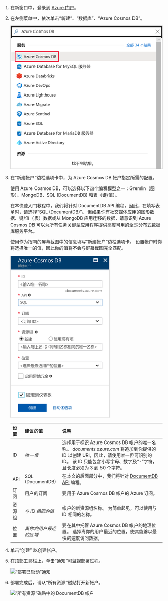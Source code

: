 1. 在新窗口中，登录到 [Azure 门户](https://portal.azure.com/)。
2. 在左侧菜单中，依次单击“新建”、“数据库”、“Azure Cosmos DB”。
   
   ![Azure 门户的屏幕截图，突出显示“更多服务”和“Azure Cosmos DB”](./media/cosmos-db-create-dbaccount/create-nosql-db-databases-json-tutorial-1.png)

3. 在“新建帐户”边栏选项卡中，为 Azure Cosmos DB 帐户指定所需的配置。 

    使用 Azure Cosmos DB，可以选择以下四个编程模型之一：Gremlin（图形）、MongoDB、SQL (DocumentDB) 和表（键/值）。 
    
    在本快速入门教程中，我们将针对 DocumentDB API 编程，因此，在填写表单时，请选择“SQL (DocumentDB)”。 但如果你有社交媒体应用的图形数据、键/值（表）数据或从 MongoDB 应用迁移的数据，请意识到 Azure Cosmos DB 可以为所有任务关键型应用程序提供高度可用的全球分布式数据库服务平台。

    使用作为指南的屏幕截图中的信息填写“新建帐户”边栏选项卡。 设置帐户时你将选择唯一的值，因此你的值将不会与屏幕截图完全匹配。 
 
    ![“新 Azure Cosmos DB”边栏选项卡的屏幕截图](./media/cosmos-db-create-dbaccount/create-nosql-db-databases-json-tutorial-2.png)

    设置|建议的值|说明
    ---|---|---
    ID|*唯一值*|选择用于标识 Azure Cosmos DB 帐户的唯一名称。 *documents.azure.com* 将追加到你提供的 ID 以创建 URI，因此，请使用唯一但可识别的 ID。 该 ID 只能包含小写字母、数字及“-”字符，且长度必须为 3 到 50 个字符。
    API|SQL (DocumentDB)|在本文的后面部分中，我们将针对 [DocumentDB API](../articles/cosmos-db/documentdb-introduction.md) 编程。|
    订阅|用户的订阅|要用于 Azure Cosmos DB 帐户的 Azure 订阅。 
    资源组|*与 ID 相同的值*|帐户的新资源组名称。 为简单起见，可以使用与 ID 相同的名称。 
    位置|*离你的用户最近的区域*|要在其中托管 Azure Cosmos DB 帐户的地理位置。 选择离你的用户最近的位置，使其能够以最快的速度访问数据。
4. 单击“创建”  以创建帐户。
5. 在顶部工具栏上，单击“通知”可监视部署过程。

    ![“部署已启动”通知](./media/cosmos-db-create-dbaccount/notification.png)

6.  部署完成后，请从“所有资源”磁贴打开新帐户。 

    ![“所有资源”磁贴中的 DocumentDB 帐户](./media/cosmos-db-create-dbaccount/all-resources.png)